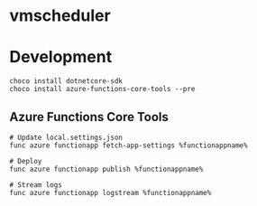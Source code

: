 vmscheduler
===========

# Development
```
choco install dotnetcore-sdk
choco install azure-functions-core-tools --pre
```

## Azure Functions Core Tools
```
# Update local.settings.json
func azure functionapp fetch-app-settings %functionappname%

# Deploy
func azure functionapp publish %functionappname%

# Stream logs
func azure functionapp logstream %functionappname%
```